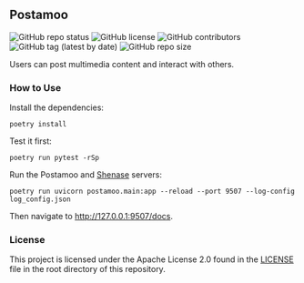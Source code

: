 ## Postamoo

![GitHub repo status](https://img.shields.io/badge/status-active-green?style=flat)
![GitHub license](https://img.shields.io/github/license/sheikhartin/postamoo)
![GitHub contributors](https://img.shields.io/github/contributors/sheikhartin/postamoo)
![GitHub tag (latest by date)](https://img.shields.io/github/v/tag/sheikhartin/postamoo)
![GitHub repo size](https://img.shields.io/github/repo-size/sheikhartin/postamoo)

Users can post multimedia content and interact with others.

### How to Use

Install the dependencies:

```
poetry install
```

Test it first:

```
poetry run pytest -rSp
```

Run the Postamoo and [Shenase](https://github.com/sheikhartin/shenase) servers:

```
poetry run uvicorn postamoo.main:app --reload --port 9507 --log-config log_config.json
```

Then navigate to http://127.0.0.1:9507/docs.

### License

This project is licensed under the Apache License 2.0 found in the [LICENSE](LICENSE) file in the root directory of this repository.

